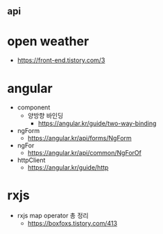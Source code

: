 api
---
# open weather
- https://front-end.tistory.com/3

# angular
- component
  - 양방향 바인딩
    - https://angular.kr/guide/two-way-binding
- ngForm
  - https://angular.kr/api/forms/NgForm
- ngFor
  - https://angular.kr/api/common/NgForOf
- httpClient
  - https://angular.kr/guide/http
# rxjs
- rxjs map operator 총 정리
  - https://boxfoxs.tistory.com/413

